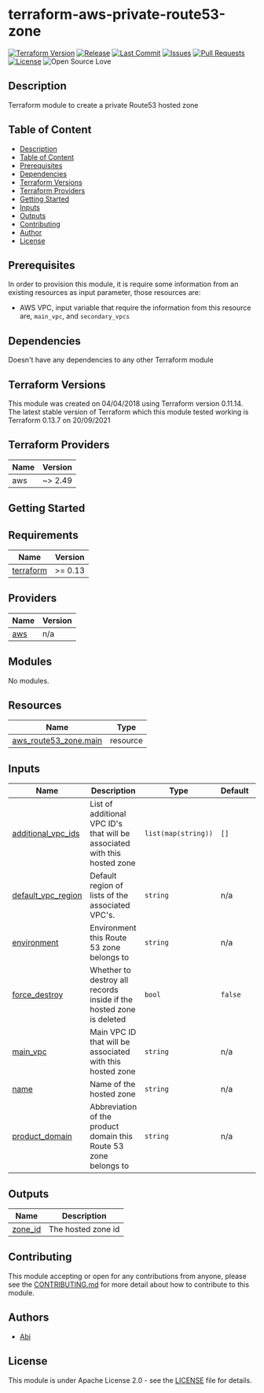 # terraform-aws-private-route53-zone


[![Terraform Version](https://img.shields.io/badge/Terraform%20Version->=0.13.0,<=0.13.7-blue.svg)](https://releases.hashicorp.com/terraform/)
[![Release](https://img.shields.io/github/release/traveloka/terraform-aws-private-route53-zone.svg)](https://github.com/traveloka/terraform-aws-private-route53-zone/releases)
[![Last Commit](https://img.shields.io/github/last-commit/traveloka/terraform-aws-private-route53-zone.svg)](https://github.com/traveloka/terraform-aws-private-route53-zone/commits/master)
[![Issues](https://img.shields.io/github/issues/traveloka/terraform-aws-private-route53-zone.svg)](https://github.com/traveloka/terraform-aws-private-route53-zone/issues)
[![Pull Requests](https://img.shields.io/github/issues-pr/traveloka/terraform-aws-private-route53-zone.svg)](https://github.com/traveloka/terraform-aws-private-route53-zone/pulls)
[![License](https://img.shields.io/github/license/traveloka/terraform-aws-private-route53-zone.svg)](https://github.com/traveloka/terraform-aws-private-route53-zone/blob/master/LICENSE)
![Open Source Love](https://badges.frapsoft.com/os/v1/open-source.png?v=103)

## Description

Terraform module to create a private Route53 hosted zone

## Table of Content

- [Description](#Description)
- [Table of Content](#table-of-content)
- [Prerequisites](#Prerequisites)
- [Dependencies](#Dependencies)
- [Terraform Versions](#Terraform%20Versions)
- [Terraform Providers](#Terraform%20Providers)
- [Getting Started](#Getting_Started)
- [Inputs](#Inputs)
- [Outputs](#Outputs)
- [Contributing](#Contributing)
- [Author](#Author)
- [License](#License)

## Prerequisites

In order to provision this module, it is require some information from an existing resources as input parameter, those resources are:

- AWS VPC, input variable that require the information from this resource are, `main_vpc`, and `secondary_vpcs` 

## Dependencies

Doesn't have any dependencies to any other Terraform module

## Terraform Versions

This module was created on 04/04/2018 using Terraform version 0.11.14. The latest stable version of Terraform which this module tested working is Terraform 0.13.7 on 20/09/2021

## Terraform Providers

| Name | Version |
| ---- | ------- |
| aws  | ~> 2.49 |

## Getting Started

<!-- BEGINNING OF PRE-COMMIT-TERRAFORM DOCS HOOK -->
## Requirements

| Name | Version |
|------|---------|
| <a name="requirement_terraform"></a> [terraform](#requirement\_terraform) | >= 0.13 |

## Providers

| Name | Version |
|------|---------|
| <a name="provider_aws"></a> [aws](#provider\_aws) | n/a |

## Modules

No modules.

## Resources

| Name | Type |
|------|------|
| [aws_route53_zone.main](https://registry.terraform.io/providers/hashicorp/aws/latest/docs/resources/route53_zone) | resource |

## Inputs

| Name | Description | Type | Default | Required |
|------|-------------|------|---------|:--------:|
| <a name="input_additional_vpc_ids"></a> [additional\_vpc\_ids](#input\_additional\_vpc\_ids) | List of additional VPC ID's that will be associated with this hosted zone | `list(map(string))` | `[]` | no |
| <a name="input_default_vpc_region"></a> [default\_vpc\_region](#input\_default\_vpc\_region) | Default region of lists of the associated VPC's. | `string` | n/a | yes |
| <a name="input_environment"></a> [environment](#input\_environment) | Environment this Route 53 zone belongs to | `string` | n/a | yes |
| <a name="input_force_destroy"></a> [force\_destroy](#input\_force\_destroy) | Whether to destroy all records inside if the hosted zone is deleted | `bool` | `false` | no |
| <a name="input_main_vpc"></a> [main\_vpc](#input\_main\_vpc) | Main VPC ID that will be associated with this hosted zone | `string` | n/a | yes |
| <a name="input_name"></a> [name](#input\_name) | Name of the hosted zone | `string` | n/a | yes |
| <a name="input_product_domain"></a> [product\_domain](#input\_product\_domain) | Abbreviation of the product domain this Route 53 zone belongs to | `string` | n/a | yes |

## Outputs

| Name | Description |
|------|-------------|
| <a name="output_zone_id"></a> [zone\_id](#output\_zone\_id) | The hosted zone id |
<!-- END OF PRE-COMMIT-TERRAFORM DOCS HOOK -->

## Contributing

This module accepting or open for any contributions from anyone, please see the [CONTRIBUTING.md](https://github.com/traveloka/terraform-aws-private-route53-zone/blob/master/CONTRIBUTING.md) for more detail about how to contribute to this module.

## Authors

* [Abi](https://github.com/abihf)

## License

This module is under Apache License 2.0 - see the [LICENSE](https://github.com/traveloka/terraform-aws-private-route53-zone/blob/master/LICENSE) file for details.
